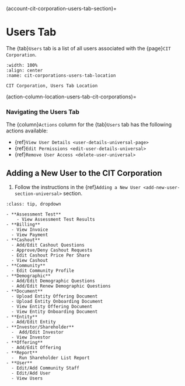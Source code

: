 

(account-cit-corporation-users-tab-section)=
# Users Tab

The {tab}`Users` tab is a list of all users associated with the {page}`CIT Corporation`.

```{lazyfigure} ../../../../_static/solo_app/CIT_Corporation/cit-organization-users-tab-location.jpg
:width: 100%
:align: center
:name: cit-corporations-users-tab-location

CIT Corporation, Users Tab Location
```

(action-column-location-users-tab-cit-corporations)=
### Navigating the Users Tab

The {column}`Actions` column for the {tab}`Users` tab has the following actions available:

- {ref}`View User Details <user-details-universal-page>`
- {ref}`Edit Permissions <edit-user-details-universal>`
- {ref}`Remove User Access <delete-user-universal>`


##  Adding a New User to the CIT Corporation


1. Follow the instructions in the {ref}`Adding a New User <add-new-user-section-universal>` section.


```{admonition} Permissions Options
:class: tip, dropdown

- **Assessment Test**
    - View Assessment Test Results
- **Billing**
  - View Invoice
  - View Payment
- **Cashout**
  - Add/Edit Cashout Questions
  - Approve/Deny Cashout Requests
  - Edit Cashout Price Per Share
  - View Cashout
- **Community**
  - Edit Community Profile
- **Demographic**
  - Add/Edit Demographic Questions
  - Add/Edit Renew Demographic Questions
- **Document**
  - Upload Entity Offering Document
  - Upload Entity Onboarding Document
  - View Entity Offering Document
  - View Entity Onboarding Document
- **Entity**
  - Add/Edit Entity
- **Investor/Shareholder**
  -  Add/Edit Investor
  - View Investor
- **Offering**
  - Add/Edit Offering
- **Report**
  -  Run Shareholder List Report
- **User**
  - Edit/Add Community Staff
  - Edit/Add User
  - View Users
```
